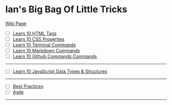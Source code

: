# Ian's Big Bag Of Little Tricks
[Wiki Page](https://github.com/IanThompson93/Ian-sBigBagOfLittleTricks/wiki)

- [ ] [Learn 10 HTML Tags](https://github.com/IanThompson93/Ian-sBigBagOfLittleTricks/wiki/Learn-10-HTML-Tags)
- [ ] [Learn 10 CSS Properties](https://github.com/IanThompson93/Ian-sBigBagOfLittleTricks/wiki/Learn-10-CSS-Properties)
- [ ] [Learn 10 Terminal Commands](https://github.com/IanThompson93/Ian-sBigBagOfLittleTricks/wiki/Learn-10-Terminal-Commands) 
- [ ] [Learn 10 Markdown Commands](https://github.com/IanThompson93/Ian-sBigBagOfLittleTricks/wiki/Learn-10-Markdown-Commands)
- [ ] [Learn 10 Github Commands Commands](https://github.com/IanThompson93/Ian-sBigBagOfLittleTricks/wiki/Learn-10-Github-Commands-Commands)

---

- [ ] [Learn 10 JavaScript Data Types & Structures](https://github.com/IanThompson93/Ian-sBigBagOfLittleTricks/wiki/Learn-10-JavaScript-Data-Types-&-Structures)

---

- [ ] [Best Practices]()
- [ ] [Agile](https://www.youtube.com/watch?v=zBQ9Uhnr0lE)

---

